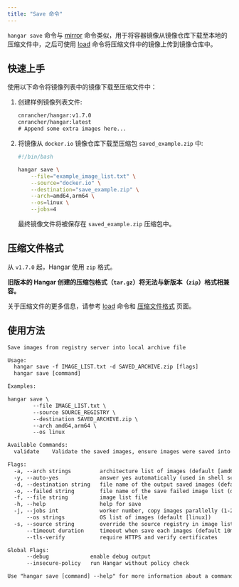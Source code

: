 ```yaml
---
title: "Save 命令"
---
```


`hangar save` 命令与 [mirror](/docs/v1.7/mirror/mirror) 命令类似，用于将容器镜像从镜像仓库下载至本地的压缩文件中，之后可使用 [load](/docs/v1.7/load/load) 命令将压缩文件中的镜像上传到镜像仓库中。

## 快速上手

使用以下命令将镜像列表中的镜像下载至压缩文件中：

1. 创建样例镜像列表文件:

    ```txt title="example_image_list.txt"
    cnrancher/hangar:v1.7.0
    cnrancher/hangar:latest
    # Append some extra images here...
    ```

2. 将镜像从 `docker.io` 镜像仓库下载至压缩包 `saved_example.zip` 中:

    ```bash
    #!/bin/bash

    hangar save \
        --file="example_image_list.txt" \
        --source="docker.io" \
        --destination="save_example.zip" \
        --arch=amd64,arm64 \
        --os=linux \
        --jobs=4
    ```

    最终镜像文件将被保存在 `saved_example.zip` 压缩包中。

## 压缩文件格式

从 `v1.7.0` 起，Hangar 使用 `zip` 格式。

**旧版本的 Hangar 创建的压缩包格式（`tar.gz`）将无法与新版本（`zip`）格式相兼容。**

关于压缩文件的更多信息，请参考 [load](/docs/v1.7/load/load) 命令和 [压缩文件格式](/docs/v1.7/save/archive) 页面。

## 使用方法

```txt title="hangar save --help"
Save images from registry server into local archive file

Usage:
  hangar save -f IMAGE_LIST.txt -d SAVED_ARCHIVE.zip [flags]
  hangar save [command]

Examples:

hangar save \
        --file IMAGE_LIST.txt \
        --source SOURCE_REGISTRY \
        --destination SAVED_ARCHIVE.zip \
        --arch amd64,arm64 \
        --os linux

Available Commands:
  validate    Validate the saved images, ensure images were saved into archive file

Flags:
  -a, --arch strings         architecture list of images (default [amd64,arm64])
  -y, --auto-yes             answer yes automatically (used in shell script)
  -d, --destination string   file name of the output saved images (default "saved-images.zip")
  -o, --failed string        file name of the save failed image list (default "save-failed.txt")
  -f, --file string          image list file
  -h, --help                 help for save
  -j, --jobs int             worker number, copy images parallelly (1-20) (default 1)
      --os strings           OS list of images (default [linux])
  -s, --source string        override the source registry in image list
      --timeout duration     timeout when save each images (default 10m0s)
      --tls-verify           require HTTPS and verify certificates

Global Flags:
      --debug             enable debug output
      --insecure-policy   run Hangar without policy check

Use "hangar save [command] --help" for more information about a command.
```
